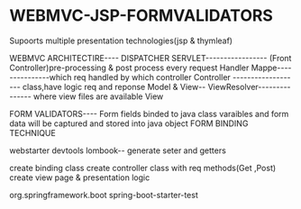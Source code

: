 # WEBMVC-JSP-FORMVALIDATORS
Supoorts multiple presentation technologies(jsp & thymleaf)
 
 WEBMVC ARCHITECTIRE----
 DISPATCHER SERVLET-----------------  (Front Controller)pre-processing & post process every request
 Handler Mappe---------------which req handled by which controller
 Controller ------------------- class,have logic req and reponse
 Model & View-- 
 ViewResolver--------------- where view files are available 
 View

FORM VALIDATORS----
Form fields binded to java class varaibles and form data will be captured and stored into java object
FORM BINDING TECHNIQUE

webstarter
devtools
lombook-- generate seter and getters

create binding class
create controller class with req methods(Get ,Post)
create view page & presentation logic

<dependency>
    <groupId>org.springframework.boot</groupId>
    <artifactId>spring-boot-starter-test</artifactId>
</dependency>
